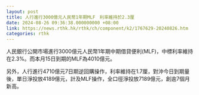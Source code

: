 ```yaml
---
layout: post
title: 人行進行3000億元人民幣1年期MLF　利率維持於2.3厘
date: 2024-08-26 09:36:38.000000000 +08:00
link: https://news.rthk.hk/rthk/ch/component/k2/1767629-20240826.htm
categories: rthk
---
```


人民銀行公開市場進行3000億元人民幣1年期中期借貸便利(MLF)，中標利率維持在2.3%。而本月15日到期的MLF為4010億元。

另外，人行進行4710億元7日期逆回購操作，利率維持在1.7厘，對沖今日到期量後，單日淨投放4189億元，計及MLF操作，全口徑淨投放7189億元，創逾7個月新高。
